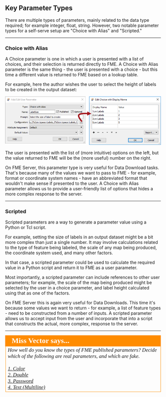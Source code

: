 ## Key Parameter Types ##

There are multiple types of parameters, mainly related to the data type required; for example integer, float, string. However, two notable parameter types for a self-serve setup are "Choice with Alias" and "Scripted."

---

### Choice with Alias ###

A Choice parameter is one in which a user is presented with a list of choices, and their selection is returned directly to FME. A Choice with Alias parameter is the same thing - the user is presented with a choice - but this time a different value is returned to FME based on a lookup table.

For example, here the author wishes the user to select the height of labels to be created in the output dataset:

![](./Images/Img5.005.ChoiceWithAliasPublishedParameter.png)

The user is presented with the list of (more intuitive) options on the left, but the value returned to FME will be the (more useful) number on the right.

On FME Server, this parameter type is very useful for Data Download tasks. That's because many of the values we want to pass to FME - for example, format or coordinate system names - have an abbreviated format that wouldn't make sense if presented to the user. A Choice with Alias parameter allows us to provide a user-friendly list of options that hides a more complex response to the server.

---

### Scripted ###

Scripted parameters are a way to generate a parameter value using a Python or Tcl script.

For example, setting the size of labels in an output dataset might be a bit more complex than just a single number. It may involve calculations related to the type of feature being labeled, the scale of any map being produced, the coordinate system used, and many other factors.

In that case, a scripted parameter could be used to calculate the required value in a Python script and return it to FME as a user parameter.

Most importantly, a scripted parameter can include references to other user parameters; for example, the scale of the map being produced might be selected by the user in a choice parameter, and label height calculated using that as one of the factors.

On FME Server this is again very useful for Data Downloads. This time it's because some values we want to return - for example, a list of feature types - need to be constructed from a number of inputs. A scripted parameter allows us to accept input from the user and incorporate that into a script that constructs the actual, more complex, response to the server.

---

<!--Person X Says Section-->

<table style="border-spacing: 0px">
<tr>
<td style="vertical-align:middle;background-color:darkorange;border: 2px solid darkorange">
<i class="fa fa-quote-left fa-lg fa-pull-left fa-fw" style="color:white;padding-right: 12px;vertical-align:text-top"></i>
<span style="color:white;font-size:x-large;font-weight: bold;font-family:serif">Miss Vector says...</span>
</td>
</tr>

<tr>
<td style="border: 1px solid darkorange">
<span style="font-family:serif; font-style:italic; font-size:larger">
How well do you know the types of FME published parameters? Decide which of the following are real parameters, and which are fake.
<br><br><a href="http://52.73.3.37/fmedatastreaming/Manual/QAResponse2017.fmw?chapter=22&question=4&answer=1&DestDataset_TEXTLINE=C%3A%5CFMEOutput%5CQAResponse.html">1. Color</a>
<br><a href="http://52.73.3.37/fmedatastreaming/Manual/QAResponse2017.fmw?chapter=22&question=4&answer=2&DestDataset_TEXTLINE=C%3A%5CFMEOutput%5CQAResponse.html">2. Double</a>
<br><a href="http://52.73.3.37/fmedatastreaming/Manual/QAResponse2017.fmw?chapter=22&question=4&answer=3&DestDataset_TEXTLINE=C%3A%5CFMEOutput%5CQAResponse.html">3. Password</a>
<br><a href="http://52.73.3.37/fmedatastreaming/Manual/QAResponse2017.fmw?chapter=22&question=4&answer=4&DestDataset_TEXTLINE=C%3A%5CFMEOutput%5CQAResponse.html">4. Text (Multiline)</a>
</span>
</td>
</tr>
</table>
